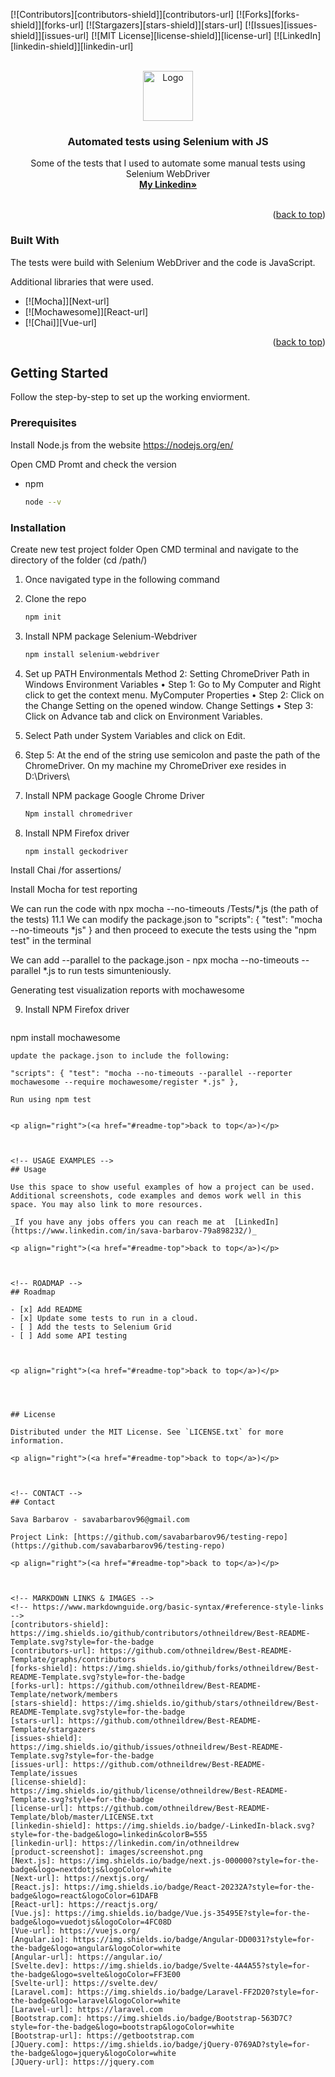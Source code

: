 
<a name="readme-top"></a>

[![Contributors][contributors-shield]][contributors-url]
[![Forks][forks-shield]][forks-url]
[![Stargazers][stars-shield]][stars-url]
[![Issues][issues-shield]][issues-url]
[![MIT License][license-shield]][license-url]
[![LinkedIn][linkedin-shield]][linkedin-url]



<!-- PROJECT LOGO -->
<br />
<div align="center">
  <a href="https://github.com/othneildrew/Best-README-Template">
    <img src="images/logo.png" alt="Logo" width="80" height="80">
  </a>

  <h3 align="center">Automated tests using Selenium with JS</h3>

  <p align="center">
    Some of the tests that I used to automate some manual tests using Selenium WebDriver
    <br />
    <a href="https://www.linkedin.com/in/sava-barbarov-79a898232/"><strong>My Linkedin»</strong></a>
    <br />
    <br />
  </p>
</div>



<p align="right">(<a href="#readme-top">back to top</a>)</p>



### Built With

The tests were build with Selenium WebDriver and the code is JavaScript.

Additional libraries that were used.

* [![Mocha]][Next-url]
* [![Mochawesome]][React-url]
* [![Chai]][Vue-url]


<p align="right">(<a href="#readme-top">back to top</a>)</p>



<!-- GETTING STARTED -->
## Getting Started

Follow the step-by-step to set up the working enviorment.

### Prerequisites

Install Node.js from the website https://nodejs.org/en/

Open CMD Promt and check the version
* npm
  ```sh
  node --v
  ```

### Installation

Create new test project folder
Open CMD terminal and navigate to the directory of the folder (cd /path/)


1. Once navigated type in the following command
2. Clone the repo
   ```sh
   npm init
   ```
3. Install NPM package Selenium-Webdriver
   ```sh
   npm install selenium-webdriver
   ```
4. Set up PATH Environmentals Method 2: Setting ChromeDriver Path in Windows Environment Variables • Step 1: Go to My Computer and Right click to get the context menu. MyComputer Properties • Step 2: Click on the Change Setting on the opened window. Change Settings • Step 3: Click on Advance tab and click on Environment Variables.

5. Select Path under System Variables and click on Edit.

6. Step 5: At the end of the string use semicolon and paste the path of the ChromeDriver. On my machine my ChromeDriver exe resides in D:\Drivers\


7. Install NPM package Google Chrome Driver
   ```sh
   Npm install chromedriver
   ```

8. Install NPM Firefox driver
   ```sh
   npm install geckodriver
   ```

Install Chai /for assertions/

Install Mocha for test reporting

We can run the code with npx mocha --no-timeouts /Tests/*.js (the path of the tests) 11.1 We can modify the package.json to "scripts": { "test": "mocha --no-timeouts *js" }
and then proceed to execute the tests using the "npm test" in the terminal


We can add --parallel to the package.json - npx mocha --no-timeouts --parallel *.js to run tests simunteniously.




Generating test visualization reports with mochawesome 

9. Install NPM Firefox driver
   ```sh
  npm install mochawesome
   ```
update the package.json to include the following:

"scripts": { "test": "mocha --no-timeouts --parallel --reporter mochawesome --require mochawesome/register *.js" },

Run using npm test


<p align="right">(<a href="#readme-top">back to top</a>)</p>



<!-- USAGE EXAMPLES -->
## Usage

Use this space to show useful examples of how a project can be used. Additional screenshots, code examples and demos work well in this space. You may also link to more resources.

_If you have any jobs offers you can reach me at  [LinkedIn](https://www.linkedin.com/in/sava-barbarov-79a898232/)_

<p align="right">(<a href="#readme-top">back to top</a>)</p>



<!-- ROADMAP -->
## Roadmap

- [x] Add README
- [x] Update some tests to run in a cloud.
- [ ] Add the tests to Selenium Grid
- [ ] Add some API testing



<p align="right">(<a href="#readme-top">back to top</a>)</p>




## License

Distributed under the MIT License. See `LICENSE.txt` for more information.

<p align="right">(<a href="#readme-top">back to top</a>)</p>



<!-- CONTACT -->
## Contact

Sava Barbarov - savabarbarov96@gmail.com

Project Link: [https://github.com/savabarbarov96/testing-repo](https://github.com/savabarbarov96/testing-repo)

<p align="right">(<a href="#readme-top">back to top</a>)</p>



<!-- MARKDOWN LINKS & IMAGES -->
<!-- https://www.markdownguide.org/basic-syntax/#reference-style-links -->
[contributors-shield]: https://img.shields.io/github/contributors/othneildrew/Best-README-Template.svg?style=for-the-badge
[contributors-url]: https://github.com/othneildrew/Best-README-Template/graphs/contributors
[forks-shield]: https://img.shields.io/github/forks/othneildrew/Best-README-Template.svg?style=for-the-badge
[forks-url]: https://github.com/othneildrew/Best-README-Template/network/members
[stars-shield]: https://img.shields.io/github/stars/othneildrew/Best-README-Template.svg?style=for-the-badge
[stars-url]: https://github.com/othneildrew/Best-README-Template/stargazers
[issues-shield]: https://img.shields.io/github/issues/othneildrew/Best-README-Template.svg?style=for-the-badge
[issues-url]: https://github.com/othneildrew/Best-README-Template/issues
[license-shield]: https://img.shields.io/github/license/othneildrew/Best-README-Template.svg?style=for-the-badge
[license-url]: https://github.com/othneildrew/Best-README-Template/blob/master/LICENSE.txt
[linkedin-shield]: https://img.shields.io/badge/-LinkedIn-black.svg?style=for-the-badge&logo=linkedin&colorB=555
[linkedin-url]: https://linkedin.com/in/othneildrew
[product-screenshot]: images/screenshot.png
[Next.js]: https://img.shields.io/badge/next.js-000000?style=for-the-badge&logo=nextdotjs&logoColor=white
[Next-url]: https://nextjs.org/
[React.js]: https://img.shields.io/badge/React-20232A?style=for-the-badge&logo=react&logoColor=61DAFB
[React-url]: https://reactjs.org/
[Vue.js]: https://img.shields.io/badge/Vue.js-35495E?style=for-the-badge&logo=vuedotjs&logoColor=4FC08D
[Vue-url]: https://vuejs.org/
[Angular.io]: https://img.shields.io/badge/Angular-DD0031?style=for-the-badge&logo=angular&logoColor=white
[Angular-url]: https://angular.io/
[Svelte.dev]: https://img.shields.io/badge/Svelte-4A4A55?style=for-the-badge&logo=svelte&logoColor=FF3E00
[Svelte-url]: https://svelte.dev/
[Laravel.com]: https://img.shields.io/badge/Laravel-FF2D20?style=for-the-badge&logo=laravel&logoColor=white
[Laravel-url]: https://laravel.com
[Bootstrap.com]: https://img.shields.io/badge/Bootstrap-563D7C?style=for-the-badge&logo=bootstrap&logoColor=white
[Bootstrap-url]: https://getbootstrap.com
[JQuery.com]: https://img.shields.io/badge/jQuery-0769AD?style=for-the-badge&logo=jquery&logoColor=white
[JQuery-url]: https://jquery.com 
